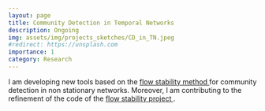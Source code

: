 ```yaml
---
layout: page
title: Community Detection in Temporal Networks
description: Ongoing
img: assets/img/projects_sketches/CD_in_TN.jpeg
#redirect: https://unsplash.com
importance: 1
category: Research
---
```


I am developing new tools based on the <a href="https://www.science.org/doi/10.1126/sciadv.abj3063"> flow stability method </a> for community detection in non stationary networks. Moreover, I am contributing to the refinement of the code of the <a href="https://github.com/alexbovet/flow_stability"> flow stability project </a>.